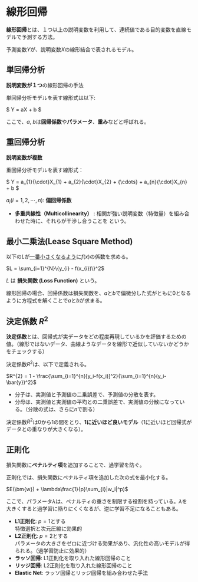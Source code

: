 <script type="text/javascript" async src="https://cdnjs.cloudflare.com/ajax/libs/mathjax/3.2.2/es5/tex-mml-chtml.min.js">
</script>
<script type="text/x-mathjax-config">
 MathJax.Hub.Config({
 tex2jax: {
 inlineMath: [['$', '$'] ],
 displayMath: [ ['$$','$$'], ["\\[","\\]"] ]
 }
 });
</script>


# 線形回帰

**線形回帰**とは、１つ以上の説明変数を利用して、連続値である目的変数を直線モデルで予測する方法。

予測変数$Y$が、説明変数$X$の線形結合で表されるモデル。


## 単回帰分析

**説明変数が１つ**の線形回帰の手法

単回帰分析モデルを表す線形式は以下:

$ Y = aX + b $

ここで、$a$, $b$は**回帰係数**や**パラメータ**、**重み**などと呼ばれる。

## 重回帰分析

**説明変数が複数**

重回帰分析モデルを表す線形式：

$ Y = a_{1}{\cdot}X_{1} + a_{2}{\cdot}X_{2} + {\cdots} + a_{n}{\cdot}X_{n} + b  $

$a_{i} (i = 1, 2, \cdots, n)$: **偏回帰係数**

- **多重共線性（Multicollinearity）** : 相関が強い説明変数（特徴量）を組み合わせた時に、それらが干渉し合うことを という。

## 最小二乗法(Lease Square Method)

以下の$L$が<u>一番小さくなるよう</u>に$f(x)$の係数を求める。

$L = \sum_{i=1}^{N}\{y_{i} - f(x_{i})\}^2$

$L$ は **損失関数 (Loss Function)** という。

線形回帰の場合、回帰係数は損失関数を、$a$と$b$で偏微分した式がともに0となるように方程式を解くことで$a$と$b$が求まる。

## 決定係数 $R^2$

**決定係数**とは、回帰式が実データをどの程度再現しているかを評価するための値。（線形ではないデータ、曲線ようなデータを線形で近似していないかどうかをチェックする）

決定係数$R^{2}$は、以下で定義される。

$R^{2} = 1 - \frac{\sum_{i=1}^{n}[y_i-f(x_i)]^2}{\sum_{i=1}^{n}(y_i-\bar{y})^2}$

- 分子は、実測値と予測値の二乗誤差で、予測値の分散を表す。
- 分母は、実測値と実測値の平均との二乗誤差で、実測値の分散になっている。（分散の式は、さらに$n$で割る）

決定係数$R^2$は0から1の間をとり、**1に近いほど良いモデル**（1に近いほど回帰式がデータとの重なりが大きくなる）。

## 正則化

損失関数に**ペナルティ項**を追加することで、過学習を防ぐ。

正則化では、損失関数にペナルティ項を追加した次の式を最小化する。

$E(\bm{w}) + \lambda\frac{1}{p}\sum_{i}|w_i|^p)$

ここで、パラメータ$\lambda$は、ペナルティの重さを制限する役割を持っている。$\lambda$を大きくすると過学習に陥りにくくなるが、逆に学習不足になることもある。


- **L1正則化**: $p=1$とする  
特徴選択と次元圧縮に効果的
- **L2正則化**: $p=2$とする  
パラメータの大きさをゼロに近づける効果があり、汎化性の高いモデルが得られる。（過学習防止に効果的）
- **ラッソ回帰**: L1正則化を取り入れた線形回帰のこと
- **リッジ回帰**: L2正則化を取り入れた線形回帰のこと
- **Elastic Net**: ラッソ回帰とリッジ回帰を組み合わせた手法



